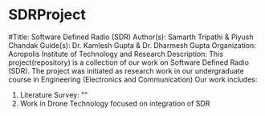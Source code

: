 # SDRProject
#Title: Software Defined Radio (SDR)
Author(s): Samarth Tripathi & Piyush Chandak
Guide(s): Dr. Kamlesh Gupta & Dr. Dharmesh Gupta
Organization: Acropolis Institute of Technology and Research
Description: This project(repository) is a collection of our work on Software Defined Radio (SDR). 
The project was initiated as research work in our undergraduate course in Engineering (Electronics and Communication) 
Our work includes:
1. Literature Survey: ""
2. Work in Drone Technology focused on integration of SDR



